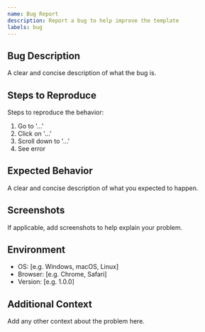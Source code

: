 ```yaml
---
name: Bug Report
description: Report a bug to help improve the template
labels: bug
---
```


## Bug Description

A clear and concise description of what the bug is.

## Steps to Reproduce

Steps to reproduce the behavior:

1. Go to '...'
2. Click on '...'
3. Scroll down to '...'
4. See error

## Expected Behavior

A clear and concise description of what you expected to happen.

## Screenshots

If applicable, add screenshots to help explain your problem.

## Environment

- OS: [e.g. Windows, macOS, Linux]
- Browser: [e.g. Chrome, Safari]
- Version: [e.g. 1.0.0]

## Additional Context

Add any other context about the problem here.
